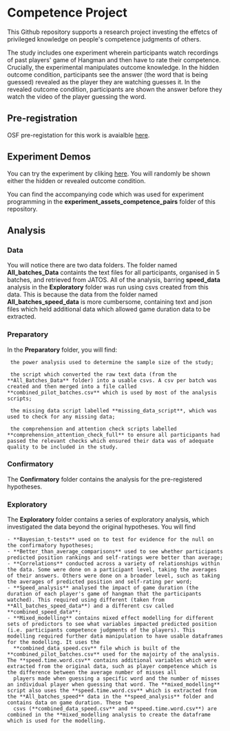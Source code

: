 # Competence Project

This Github repository supports a research project investing the effetcs of privileged knowledge on people's competence judgments of others. 

The study includes one experiment wherein participants watch recordings of past players' game of Hangman and then have to rate their competence. Crucially, the experimental manipulates outcome knowledge. In the hidden outcome condition, participants see the answer (the word that is being guessed) revealed as the player they are watching guesses it. In the revealed outcome condition, participants are shown the answer before they watch the video of the player guessing the word. 

## Pre-registration 

OSF pre-registation for this work is avaialble [here]([url](https://osf.io/khxn5)). 

## Experiment Demos

You can try the experiment by cliking [here]([http://161.35.32.77/publix/nsICzQho4ps]). You will randomly be shown either the hidden or revealed outcome condition. 

You can find the accompanying code which was used for experiment programming in the **experiment_assets_competence_pairs** folder of this repository. 

## Analysis 

### Data 
You will notice there are two data folders. The folder named **All_batches_Data** containts the text files for all participants, organised in 5 batches, and retrieved from JATOS. All of the analysis, barring **speed_data** analysis in the **Exploratory** folder was run using csvs created from this data. This is because the data from the folder named **All_batches_speed_data** is more cumbersome, containing text and json files which held additional data which allowed game duration data to be extracted. 

### Preparatory
In the **Preparatory** folder, you will find:

     the power analysis used to determine the sample size of the study;
    
     the script which converted the raw text data (from the **All_Batches_Data** folder) into a usable csvs. A csv per batch was created and then merged into a file called **combined_pilot_batches.csv** which is used by most of the analysis scripts; 
    
     the missing data script labelled **missing_data_script**, which was used to check for any missing data;
    
     the comprehension and attention check scripts labelled **comprehension_attention_check_full** to ensure all participants had passed the relevant checks which ensured their data was of adequate quality to be included in the study. 

### Confirmatory 
The **Confirmatory** folder contains the analysis for the pre-registered hypotheses. 

### Exploratory
The **Exploratory** folder contains a series of exploratory analysis, which investigated the data beyond the original hypotheses. You will find 

    - **Bayesian_t-tests** used on to test for evidence for the null on the confirmatory hypotheses;
    - **Better_than_average_comparisons** used to see whether participants predicted position rankings and self-ratings were better than average;
    - **Correlations** conducted across a variety of relationships within the data. Some were done on a participant level, taking the averages of their answers. Others were done on a broader level, such as taking the averages of predicted position and self-rating per word; 
    - **Speed_analysis** analysed the impact of game duration (the duration of each player's game of hangman that the participants watched). This required using different (taken from **All_batches_speed_data**) and a different csv called **combined_speed_data**;
    - **Mixed_modelling** contains mixed effect modelling for different sets of predictors to see what variables impacted predicted position (i.e. participants competence judgments of the players). This modelling required further data manipulation to have usable dataframes for the modelling. It uses the                      
      **combined_data_speed.csv** file which is built of the **combined_pilot_batches.csv** used for the majoirty of the analysis. The **speed.time.word.csv** contains additional variables which were extracted from the original data, such as player competence which is the difference between the average number of misses all 
      players made when guessing a specific word and the number of misses an individual player when guessing that word. The **mixed_modelling** script also uses the **speed.time.word.csv** which is extracted from the **All_batches_speed** data in the **speed_analysis** folder and contains data on game duration. These two 
      csvs (**combined_data_speed.csv** and **speed.time.word.csv**) are combined in the **mixed_modelling analysis to create the dataframe which is used for the modelling.  
    
